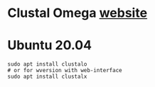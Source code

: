 # Clustal Omega [website](http://www.clustal.org/)

# Ubuntu 20.04
```
sudo apt install clustalo
# or for wversion with web-interface
sudo apt install clustalx
```
